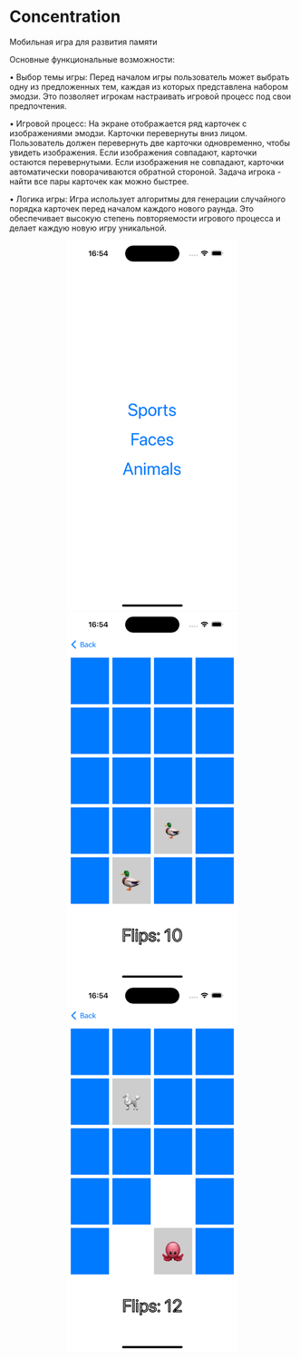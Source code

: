 # Concentration
Мобильная игра для развития памяти

Основные функциональные возможности:

• Выбор темы игры: Перед началом игры пользователь может выбрать одну из предложенных тем, каждая из которых представлена набором эмодзи. Это позволяет игрокам настраивать игровой процесс под свои предпочтения.

• Игровой процесс: На экране отображается ряд карточек с изображениями эмодзи. Карточки перевернуты вниз лицом. Пользователь должен перевернуть две карточки одновременно, чтобы увидеть изображения. Если изображения совпадают, карточки остаются перевернутыми. Если изображения не совпадают, карточки автоматически поворачиваются обратной стороной. Задача игрока - найти все пары карточек как можно быстрее.

• Логика игры: Игра использует алгоритмы для генерации случайного порядка карточек перед началом каждого нового раунда. Это обеспечивает высокую степень повторяемости игрового процесса и делает каждую новую игру уникальной.
<div align="center">
<tr>
<td><img src="https://github.com/AlexandrPotapov/Concentration/blob/main/Simulator%20Screenshot%201.png" alt="Снимок экрана 1" width="300"></td>
<td style="padding-left: 20px;"><img src="https://github.com/AlexandrPotapov/Concentration/blob/main/Simulator%20Screenshot%202.png" alt="Снимок экрана 2" width="300"></td>
<td style="padding-left: 20px;"><img src="https://github.com/AlexandrPotapov/Concentration/blob/main/Simulator%20Screenshot%203.png" alt="Снимок экрана 3" width="300"></td>
</tr>
</div>
